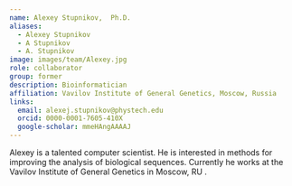 ```yaml
---
name: Alexey Stupnikov,  Ph.D.
aliases:
  - Alexey Stupnikov
  - A Stupnikov
  - A. Stupnikov
image: images/team/Alexey.jpg
role: collaborator
group: former
description: Bioinformatician
affiliation: Vavilov Institute of General Genetics, Moscow, Russia
links:
  email: alexej.stupnikov@phystech.edu
  orcid: 0000-0001-7605-410X
  google-scholar: mmeHAngAAAAJ
---
```


Alexey is a talented computer scientist. He is interested in methods for improving 
the analysis of biological sequences. Currently he works at
the Vavilov Institute of General Genetics in Moscow, RU .